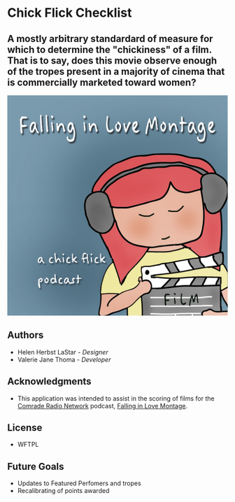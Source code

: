 # Chick Flick Checklist 

## A mostly arbitrary standardard of measure for which to determine the "chickiness" of a film. That is to say, does this movie observe enough of the tropes present in a majority of cinema that is commercially marketed toward women? 

![Header](/FiLM.jpg)

## Authors 

* Helen Herbst LaStar - *Designer*
* Valerie Jane Thoma - *Developer*

## Acknowledgments 

* This application was intended to assist in the scoring of films for the [Comrade Radio Network](http://www.comraderadio.com) podcast, [Falling in Love Montage](http://www.fallinginlovemontage). 

## License

* WFTPL 

## Future Goals

* Updates to Featured Perfomers and tropes 
* Recalibrating of points awarded


